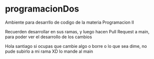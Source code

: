 # programacionDos
 Ambiente para desarrllo de codigo de la materia Programacion II

Recuerden desarrollar en sus ramas, y luego hacen Pull Request a main, para poder ver el desarrollo de los cambios

Hola santiago si ocupas que cambie algo o borre o lo que sea dime, no pude subirlo a mi rama XD lo mande al main
